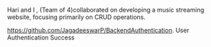 Hari and I  , (Team of 4)collaborated on developing a music streaming website, focusing primarily on CRUD operations.

https://github.com/JagadeeswarP/BackendAuthentication. User Authentication Success

